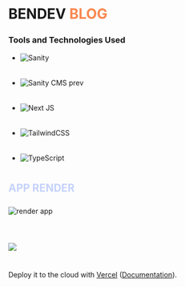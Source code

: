 # **BENDEV <span style="color: #F9874F;">BLOG</span>**

<div style="margin-top: 25px;"></div>

### **Tools and Technologies Used**

<div style="margin-top: 15px;" />

- ![Sanity](https://img.shields.io/badge/Sanity_V3-f03e2f?style=for-the-badge&logo=Sanity&logoColor=white)

<div style="padding-top: 5px;"></div>

- ![Sanity CMS prev](https://img.shields.io/badge/Sanity_CMS-F4462B.svg?style=for-the-badge&logo=sanity&logoColor=white)

<div style="padding-top: 5px;"></div>

- ![Next JS](https://img.shields.io/badge/Next-black?style=for-the-badge&logo=next.js&logoColor=white)

<div style="padding-top: 5px;"></div>

- ![TailwindCSS](https://img.shields.io/badge/tailwindcss-%2338B2AC.svg?style=for-the-badge&logo=tailwind-css&logoColor=white)

<div style="padding-top: 5px;"></div>

- ![TypeScript](https://img.shields.io/badge/typescript-%23007ACC.svg?style=for-the-badge&logo=typescript&logoColor=white)

<div style="margin-bottom: 25px;"></div>

<!-- ```bash

``` -->

#

## <span style="color: #C5D2FC">**APP RENDER**</span>

<div style="margin-bottom: 25px;"></div>

<img src="./public/assets/render-blog-asset-readme.png" alt="render app" />

<div style="margin-bottom: 55px;"></div>

<img src="./public/assets/render-blog-desktop-asset-readme.png" />

#

Deploy it to the cloud with [Vercel](https://vercel.com/new?utm_source=github&utm_medium=readme&utm_campaign=next-example) ([Documentation](https://nextjs.org/docs/deployment)).
